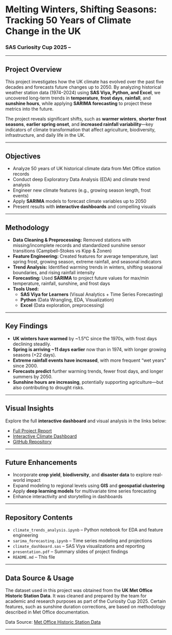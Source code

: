 # Melting Winters, Shifting Seasons: Tracking 50 Years of Climate Change in the UK  
### SAS Curiosity Cup 2025 – 

---

## Project Overview

This project investigates how the UK climate has evolved over the past five decades and forecasts future changes up to 2050. By analyzing historical weather station data (1974–2024) using **SAS Viya, Python, and Excel**, we uncovered long-term trends in **temperature**, **frost days**, **rainfall**, and **sunshine hours**, while applying **SARIMA forecasting** to project these metrics into the future.

The project reveals significant shifts, such as **warmer winters**, **shorter frost seasons**, **earlier spring onset**, and **increased rainfall variability**—key indicators of climate transformation that affect agriculture, biodiversity, infrastructure, and daily life in the UK.

---

## Objectives

- Analyze 50 years of UK historical climate data from Met Office station records
- Conduct deep Exploratory Data Analysis (EDA) and climate trend analysis
- Engineer new climate features (e.g., growing season length, frost events)
- Apply **SARIMA** models to forecast climate variables up to 2050
- Present results with **interactive dashboards** and compelling visuals

---

## Methodology

- **Data Cleaning & Preprocessing:** Removed stations with missing/incomplete records and standardized sunshine sensor transitions (Campbell-Stokes vs Kipp & Zonen)
- **Feature Engineering:** Created features for average temperature, last spring frost, growing season, extreme rainfall, and seasonal indicators
- **Trend Analysis:** Identified warming trends in winters, shifting seasonal boundaries, and rising rainfall intensity
- **Forecasting:** Used **SARIMA** to project future values for max/min temperature, rainfall, sunshine, and frost days
- **Tools Used:** 
  - **SAS Viya for Learners** (Visual Analytics + Time Series Forecasting)
  - **Python** (Data Wrangling, EDA, Visualization)
  - **Excel** (Data exploration, preprocessing)

---

## Key Findings

- **UK winters have warmed** by ~1.5°C since the 1970s, with frost days declining steadily.
- **Spring is arriving ~11 days earlier** now than in 1974, with longer growing seasons (+22 days).
- **Extreme rainfall events have increased**, with more frequent “wet years” since 2000.
- **Forecasts predict** further warming trends, fewer frost days, and longer summers by 2050.
- **Sunshine hours are increasing**, potentially supporting agriculture—but also contributing to drought risks.

---

## Visual Insights

Explore the full **interactive dashboard** and visual analysis in the links below:

- [Full Project Report](#)
- [Interactive Climate Dashboard](#)
- [GitHub Repository](#)

---

## Future Enhancements

- Incorporate **crop yield**, **biodiversity**, and **disaster data** to explore real-world impact
- Expand modeling to regional levels using **GIS** and **geospatial clustering**
- Apply **deep learning models** for multivariate time series forecasting
- Enhance interactivity and storytelling in dashboards

---

## Repository Contents

- `climate_trends_analysis.ipynb` – Python notebook for EDA and feature engineering
- `sarima_forecasting.ipynb` – Time series modeling and projections
- `climate_dashboard.sas` – SAS Viya visualizations and reporting
- `presentation.pdf` – Summary slides of project findings
- `README.md` – This file

---

## Data Source & Usage

The dataset used in this project was obtained from the **UK Met Office Historic Station Data**. It was cleaned and prepared by the team for academic and research purposes as part of the Curiosity Cup 2025. Certain features, such as sunshine duration corrections, are based on methodology described in Met Office documentation.

Data Source: [Met Office Historic Station Data](https://www.metoffice.gov.uk/research/climate/maps-and-data/historic-station-data)

---





